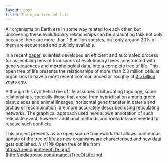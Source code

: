 ```yaml
---
layout: post
title: The open tree of life
---
```


All organisms on Earth are in some way related to each other, but uncovering these evolutionary relationships can be a daunting task not only because there are more than 1.8 million species, but only around 20% of them are sequenced and publicly available.

In a recent [paper](http://www.pnas.org/content/early/2015/09/16/1423041112.long), scientist developed an efficient and automated process for assembling tens of thousands of evolutionary trees constructed with gene sequences and morphological data, into a complete tree of life. This open tree of life presents the relationships of more than 2.3 million cellular organisms to have a most recent common ancestor roughly at [3.5 billion years ago](https://today.duke.edu/2015/09/treeoflife).

Although this synthetic tree of life assumes a bifurcating topology, some relationships, specially those that arose from hybridisation among green plant clades and animal lineages, horizontal gene transfer in bateria and archae or recombination, are more accurately described using reticulating networks. The graphical approach used here allows annotation of such reticulate event, however additional methods and metadata are needed to resolve such conflicts.

This project presents as an open source framework that allows continuous update of the tree of life as new organisms are characterised and new data gets published.
//
//
![&copy; Open tree of life from https://tree.opentreeoflife.org/](http://nidiatrovao.com/images/TreeOfLife.jpg)